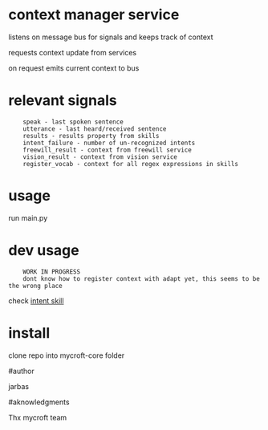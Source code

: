 # context manager service

listens on message bus for signals and keeps track of context

requests context update from services

on request emits current context to bus

# relevant signals

        speak - last spoken sentence
        utterance - last heard/received sentence
        results - results property from skills
        intent_failure - number of un-recognized intents
        freewill_result - context from freewill service
        vision_result - context from vision service
        register_vocab - context for all regex expressions in skills

# usage

run main.py

# dev usage
        WORK IN PROGRESS
        dont know how to register context with adapt yet, this seems to be the wrong place
check [intent skill](https://github.com/JarbasAI/jarbas-core/blob/dev/mycroft/skills/intent/__init__.py)

# install

clone repo into mycroft-core folder

#author

jarbas

#aknowledgments

Thx mycroft team